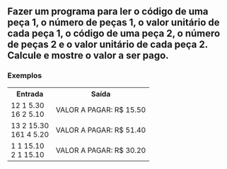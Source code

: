 <div>
  <h2>
    Fazer um programa para ler o código de uma peça 1, o número de peças 1, o valor unitário de cada peça 1, o código de uma peça 2, o número de peças 2 e o valor unitário de cada peça 2. Calcule e mostre o valor a ser pago.
  </h2>
  
  
  <h3>Exemplos</h3>
    <table>
        <tr>
            <th>Entrada</th>
            <th>Saída</th>
        </tr>
        <tr>
            <td>12 1 5.30<br>16 2 5.10</td>
            <td>VALOR A PAGAR: R$ 15.50</td>
        </tr>
        <tr>
            <td>13 2 15.30<br>161 4 5.20</td>
            <td>VALOR A PAGAR: R$ 51.40</td>
        </tr>
        <tr>
            <td>1 1 15.10<br>2 1 15.10</td>
            <td>VALOR A PAGAR: R$ 30.20</td>
        </tr>
    </table>
    </div>
